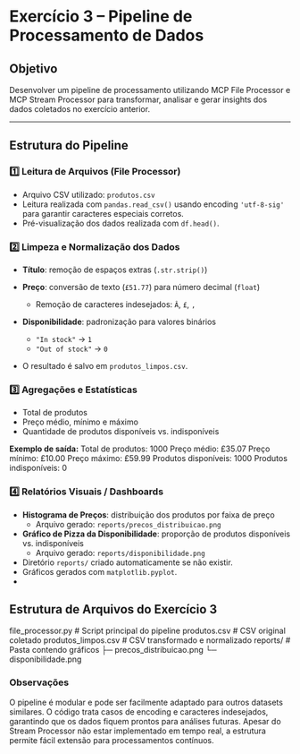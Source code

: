 # Exercício 3 – Pipeline de Processamento de Dados

## Objetivo
Desenvolver um pipeline de processamento utilizando MCP File Processor e MCP Stream Processor para transformar, analisar e gerar insights dos dados coletados no exercício anterior.

---
## Estrutura do Pipeline

### 1️⃣ Leitura de Arquivos (File Processor)
- Arquivo CSV utilizado: `produtos.csv`
- Leitura realizada com `pandas.read_csv()` usando encoding `'utf-8-sig'` para garantir caracteres especiais corretos.
- Pré-visualização dos dados realizada com `df.head()`.

### 2️⃣ Limpeza e Normalização dos Dados
- **Título**: remoção de espaços extras (`.str.strip()`)
- **Preço**: conversão de texto (`£51.77`) para número decimal (`float`)  
  - Remoção de caracteres indesejados: `Â`, `£`, `,`
- **Disponibilidade**: padronização para valores binários  
  - `"In stock"` → `1`  
  - `"Out of stock"` → `0`

- O resultado é salvo em `produtos_limpos.csv`.

### 3️⃣ Agregações e Estatísticas
- Total de produtos
- Preço médio, mínimo e máximo
- Quantidade de produtos disponíveis vs. indisponíveis

**Exemplo de saída:**
Total de produtos: 1000
Preço médio: £35.07
Preço mínimo: £10.00
Preço máximo: £59.99
Produtos disponíveis: 1000
Produtos indisponíveis: 0

### 4️⃣ Relatórios Visuais / Dashboards
- **Histograma de Preços**: distribuição dos produtos por faixa de preço  
  - Arquivo gerado: `reports/precos_distribuicao.png`
- **Gráfico de Pizza da Disponibilidade**: proporção de produtos disponíveis vs. indisponíveis  
  - Arquivo gerado: `reports/disponibilidade.png`
- Diretório `reports/` criado automaticamente se não existir.
- Gráficos gerados com `matplotlib.pyplot`.
-
## Estrutura de Arquivos do Exercício 3
file_processor.py # Script principal do pipeline
produtos.csv # CSV original coletado
produtos_limpos.csv # CSV transformado e normalizado
reports/ # Pasta contendo gráficos
├─ precos_distribuicao.png
└─ disponibilidade.png

### Observações

O pipeline é modular e pode ser facilmente adaptado para outros datasets similares.
O código trata casos de encoding e caracteres indesejados, garantindo que os dados fiquem prontos para análises futuras.
Apesar do Stream Processor não estar implementado em tempo real, a estrutura permite fácil extensão para processamentos contínuos.
